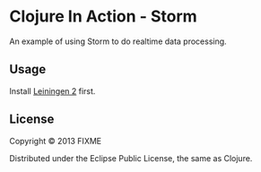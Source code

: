 # Clojure In Action - Storm

An example of using Storm to do realtime data processing.

## Usage

Install [Leiningen 2][1] first.

## License

Copyright © 2013 FIXME

Distributed under the Eclipse Public License, the same as Clojure.

[1]: https://github.com/technomancy/leiningen
